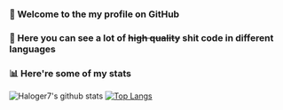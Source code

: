 ### 👋 Welcome to the my profile on GitHub

### 💠 Here you can see a lot of ~~high quality~~ shit code in different languages

### 📊 Here're some of my stats
![Haloger7's github stats](https://github-readme-stats.vercel.app/api?username=Haloger7&show_icons=true&theme=gruvbox) [![Top Langs](https://github-readme-stats.vercel.app/api/top-langs/?username=Haloger7&show_icons=true&theme=gruvbox&layout=compact)](https://github.com/anuraghazra/github-readme-stats)
